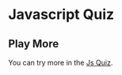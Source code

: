 # Javascript Quiz

## Play More

You can try more in the [Js Quiz](https://snikos.github.io/js-quiz/).
